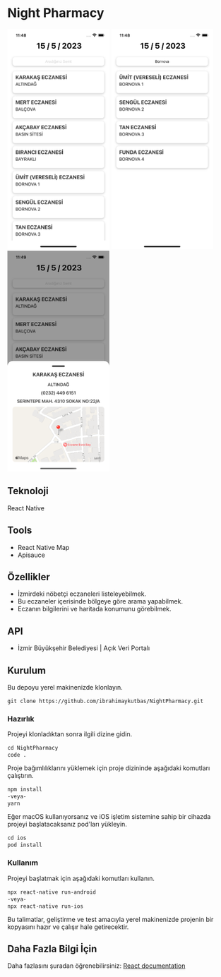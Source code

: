 # Night Pharmacy

<img src="images/1.png" height="500"> <img src="images/2.png" height="500"> <img src="images/3.png" height="500">

## Teknoloji

React Native

## Tools

- React Native Map
- Apisauce

## Özellikler

- İzmirdeki nöbetçi eczaneleri listeleyebilmek.
- Bu eczaneler içerisinde bölgeye göre arama yapabilmek.
- Eczanın bilgilerini ve haritada konumunu görebilmek.

## API

- İzmir Büyükşehir Belediyesi | Açık Veri Portalı

## Kurulum

Bu depoyu yerel makinenizde klonlayın.

```
git clone https://github.com/ibrahimaykutbas/NightPharmacy.git
```

### Hazırlık

Projeyi klonladıktan sonra ilgili dizine gidin.

```
cd NightPharmacy
code .
```

Proje bağımlılıklarını yüklemek için proje dizininde aşağıdaki komutları çalıştırın.

```
npm install
-veya-
yarn
```

Eğer macOS kullanıyorsanız ve iOS işletim sistemine sahip bir cihazda projeyi başlatacaksanız pod'ları yükleyin.

```
cd ios
pod install
```

### Kullanım

Projeyi başlatmak için aşağıdaki komutları kullanın.

```
npx react-native run-android
-veya-
npx react-native run-ios
```

Bu talimatlar, geliştirme ve test amacıyla yerel makinenizde projenin bir kopyasını hazır ve çalışır hale getirecektir.

## Daha Fazla Bilgi İçin

Daha fazlasını şuradan öğrenebilirsiniz: [React documentation](https://reactnative.dev/)
